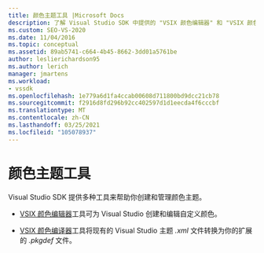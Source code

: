 ```yaml
---
title: 颜色主题工具 |Microsoft Docs
description: 了解 Visual Studio SDK 中提供的 "VSIX 颜色编辑器" 和 "VSIX 颜色编译器" 工具，以帮助你创建和管理颜色主题。
ms.custom: SEO-VS-2020
ms.date: 11/04/2016
ms.topic: conceptual
ms.assetid: 89ab5741-c664-4b45-8662-3dd01a5761be
author: leslierichardson95
ms.author: lerich
manager: jmartens
ms.workload:
- vssdk
ms.openlocfilehash: 1e779a6d1fa4ccab00608d711800bd9dcc21cb78
ms.sourcegitcommit: f2916d8fd296b92cc402597d1d1eecda4f6cccbf
ms.translationtype: MT
ms.contentlocale: zh-CN
ms.lasthandoff: 03/25/2021
ms.locfileid: "105078937"
---
```

# <a name="color-theme-tools"></a>颜色主题工具
Visual Studio SDK 提供多种工具来帮助你创建和管理颜色主题。

- [VSIX 颜色编辑器](../../extensibility/internals/vsix-color-editor.md)工具可为 Visual Studio 创建和编辑自定义颜色。

- [VSIX 颜色编译器](../../extensibility/internals/vsix-color-compiler.md)工具将现有的 Visual Studio 主题 *.xml* 文件转换为你的扩展的 *.pkgdef* 文件。
